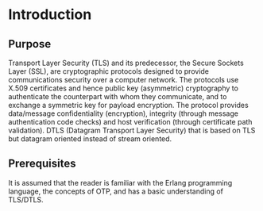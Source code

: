 <!--
%CopyrightBegin%

Copyright Ericsson AB 2023-2024. All Rights Reserved.

Licensed under the Apache License, Version 2.0 (the "License");
you may not use this file except in compliance with the License.
You may obtain a copy of the License at

    http://www.apache.org/licenses/LICENSE-2.0

Unless required by applicable law or agreed to in writing, software
distributed under the License is distributed on an "AS IS" BASIS,
WITHOUT WARRANTIES OR CONDITIONS OF ANY KIND, either express or implied.
See the License for the specific language governing permissions and
limitations under the License.

%CopyrightEnd%
-->
# Introduction

## Purpose

Transport Layer Security (TLS) and its predecessor, the Secure Sockets Layer
(SSL), are cryptographic protocols designed to provide communications security
over a computer network. The protocols use X.509 certificates and hence public
key (asymmetric) cryptography to authenticate the counterpart with whom they
communicate, and to exchange a symmetric key for payload encryption. The
protocol provides data/message confidentiality (encryption), integrity (through
message authentication code checks) and host verification (through certificate
path validation). DTLS (Datagram Transport Layer Security) that is based on TLS
but datagram oriented instead of stream oriented.

## Prerequisites

It is assumed that the reader is familiar with the Erlang programming language,
the concepts of OTP, and has a basic understanding of TLS/DTLS.
